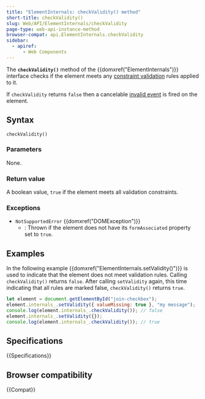 ```yaml
---
title: "ElementInternals: checkValidity() method"
short-title: checkValidity()
slug: Web/API/ElementInternals/checkValidity
page-type: web-api-instance-method
browser-compat: api.ElementInternals.checkValidity
sidebar:
  - apiref:
      - Web Components
---
```


The **`checkValidity()`** method of the {{domxref("ElementInternals")}} interface checks if the element meets any [constraint validation](/en-US/docs/Web/HTML/Guides/Constraint_validation) rules applied to it.

If `checkValidity` returns `false` then a cancelable [invalid event](/en-US/docs/Web/API/HTMLInputElement/invalid_event) is fired on the element.

## Syntax

```js-nolint
checkValidity()
```

### Parameters

None.

### Return value

A boolean value, `true` if the element meets all validation constraints.

### Exceptions

- `NotSupportedError` {{domxref("DOMException")}}
  - : Thrown if the element does not have its `formAssociated` property set to `true`.

## Examples

In the following example {{domxref("ElementInternals.setValidity()")}} is used to indicate that the element does not meet validation rules. Calling `checkValidity()` returns `false`. After calling `setValidity` again, this time indicating that all rules are marked false, `checkValidity()` returns `true`.

```js
let element = document.getElementById("join-checkbox");
element.internals_.setValidity({ valueMissing: true }, "my message");
console.log(element.internals_.checkValidity()); // false
element.internals_.setValidity({});
console.log(element.internals_.checkValidity()); // true
```

## Specifications

{{Specifications}}

## Browser compatibility

{{Compat}}
